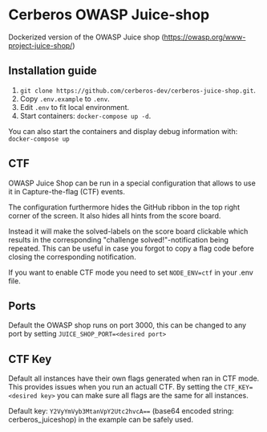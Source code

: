 # Cerberos OWASP Juice-shop
Dockerized version of the OWASP Juice shop (https://owasp.org/www-project-juice-shop/)

## Installation guide
1. `git clone https://github.com/cerberos-dev/cerberos-juice-shop.git`.
2. Copy `.env.example` to `.env`.
3. Edit `.env` to fit local environment.
4. Start containers: `docker-compose up -d`.

You can also start the containers and display debug information with: `docker-compose up`

## CTF
OWASP Juice Shop can be run in a special configuration that allows to use it in Capture-the-flag (CTF) events.

The configuration furthermore hides the GitHub ribbon in the top right corner of the screen. 
It also hides all hints from the score board. 

Instead it will make the solved-labels on the score board clickable which results in the corresponding "challenge solved!"-notification being repeated. 
This can be useful in case you forgot to copy a flag code before closing the corresponding notification.

If you want to enable CTF mode you need to set `NODE_ENV=ctf` in your .env file.

## Ports
Default the OWASP shop runs on port 3000, this can be changed to any port by setting `JUICE_SHOP_PORT=<desired port>`

## CTF Key
Default all instances have their own flags generated when ran in CTF mode. This provides issues when you run an actuall CTF. 
By setting the `CTF_KEY=<desired key>` you can make sure all flags are the same for all instances.

Default key: `Y2VyYmVyb3MtanVpY2Utc2hvcA==` (base64 encoded string: cerberos_juiceshop) in the example can be safely used.
